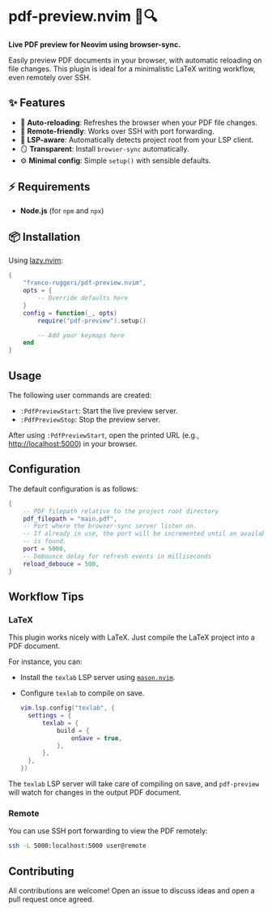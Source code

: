 # pdf-preview.nvim 🧾🔍

**Live PDF preview for Neovim using browser-sync.**

Easily preview PDF documents in your browser, with automatic reloading on file
changes. This plugin is ideal for a minimalistic LaTeX writing workflow, even
remotely over SSH.

<!-- TODO: add demo -->
<!-- TODO: add help page -->

## ✨ Features

- 🔄 **Auto-reloading**: Refreshes the browser when your PDF file changes.
- 🔌 **Remote-friendly**: Works over SSH with port forwarding.
- 🧠 **LSP-aware**: Automatically detects project root from your LSP client.
- 🪞 **Transparent**: Install `browser-sync` automatically.
- ⚙️ **Minimal config**: Simple `setup()` with sensible defaults.

## ⚡ Requirements

- **Node.js** (for `npm` and `npx`)

## 📦 Installation

Using [lazy.nvim](https://github.com/folke/lazy.nvim):

```lua
{ 
    "franco-ruggeri/pdf-preview.nvim", 
    opts = {
        -- Override defaults here
    }
    config = function(_, opts)
        require("pdf-preview").setup()

        -- Add your keymaps here
    end
}
```

## Usage

The following user commands are created:

- `:PdfPreviewStart`: Start the live preview server.
- `:PdfPreviewStop`: Stop the preview server.

After using `:PdfPreviewStart`, open the printed URL (e.g.,
<http://localhost:5000>) in your browser.

## Configuration

The default configuration is as follows:

```lua
{
    -- PDF filepath relative to the project root directory
    pdf_filepath = "main.pdf",
    -- Port where the browser-sync server listen on. 
    -- If already in use, the port will be incremented until an available port 
    -- is found.
    port = 5000,
    -- Debounce delay for refresh events in milliseconds
    reload_debouce = 500,
}
```

## Workflow Tips

### LaTeX

This plugin works nicely with LaTeX. Just compile the LaTeX project into a PDF
document.

For instance, you can:

- Install the `texlab` LSP server using
[`mason.nvim`](https://github.com/mason-org/mason.nvim).
- Configure `texlab` to compile on save.

    ```lua
  vim.lsp.config("texlab", {
      settings = {
          texlab = {
              build = {
                  onSave = true,
              },
          },
      },
  })
  ```

The `texlab` LSP server will take care of compiling on save, and `pdf-preview`
will watch for changes in the output PDF document.

### Remote

You can use SSH port forwarding to view the PDF remotely:

```bash
ssh -L 5000:localhost:5000 user@remote
```

## Contributing

All contributions are welcome! Open an issue to discuss ideas and open a pull
request once agreed.
